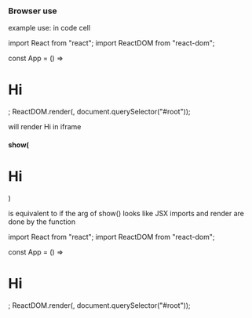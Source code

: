 ### Browser use

example use:
in code cell

import React from "react";
import ReactDOM from "react-dom";

const App = () => <h1>Hi</h1>;
ReactDOM.render(<App />, document.querySelector("#root"));

will render Hi in iframe

#### show(<h1>Hi</h1>)

is equivalent to if the arg of show() looks like JSX imports and render are done by the function

import React from "react";
import ReactDOM from "react-dom";

const App = () => <h1>Hi</h1>;
ReactDOM.render(<App />, document.querySelector("#root"));




